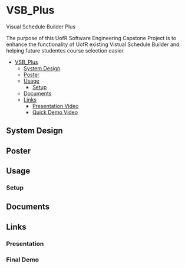# VSB_Plus

Visual Schedule Builder Plus

The purpose of this UofR Software Engineering Capstone Project is to enhance the functionality of UofR existing Vistual Schedule Builder and helping future studentes course selection easier.

- [VSB_Plus](#VSB_Plus)
  - [System Design](#system-design)
  - [Poster](#poster)
  - [Usage](#usage)
    - [Setup](#setup)
  - [Documents](#documents)
  - [Links](#links)
    - [Presentation Video](#presentation-video)
    - [Quick Demo Video](#quick-demo-video)

## System Design

## Poster

## Usage

### Setup

## Documents

## Links

### Presentation

### Final Demo
